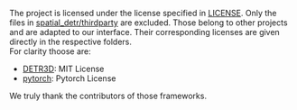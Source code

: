 The project is licensed under the license specified in [LICENSE](LICENSE).
Only the files in [spatial_detr/thirdparty](spatial_detr/thirdparty) are excluded. Those belong to other projects and are adapted to our interface. Their corresponding licenses are given directly in the respective folders.  
For clarity thoose are:
- [DETR3D](https://github.com/WangYueFt/detr3d): MIT License
- [pytorch](https://github.com/pytorch/pytorch): Pytorch License  

We truly thank the contributors of those frameworks.